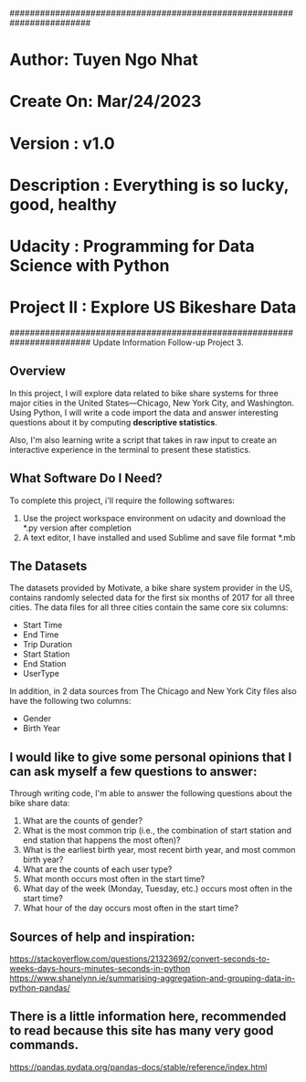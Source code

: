 ########################################################################

# Author: Tuyen Ngo Nhat
# Create On: Mar/24/2023 
# Version : v1.0
# Description : Everything is so lucky, good, healthy
# Udacity : Programming for Data Science with Python 
# Project II : Explore US Bikeshare Data

########################################################################
Update Information Follow-up Project 3. 



## Overview
In this project, I will explore data related to bike share systems for three major cities in the United States—Chicago, New York City, and Washington. Using Python, I will write a code import the data and answer interesting questions about it by computing <b>descriptive statistics</b>.

Also, I'm also learning write a script that takes in raw input to create an interactive experience in the terminal to present these statistics.

## What Software Do I Need?
To complete this project, i'll require the following softwares:

1. Use the project workspace environment on udacity and download the *.py version after completion
2. A text editor, I have installed and used Sublime and save file format *.mb

## The Datasets
The datasets provided by Motivate, a bike share system provider in the US, contains randomly selected data for the first six months of 2017 for all three cities. The data files for all three cities contain the same core six columns:

- Start Time
- End Time
- Trip Duration
- Start Station
- End Station
- UserType

In addition, in 2 data sources from The Chicago and New York City files also have the following two columns:
- Gender
- Birth Year

## I would like to give some personal opinions that I can ask myself a few questions to answer:
Through writing code, I'm able to answer the following questions about the bike share data:
1. What are the counts of gender?
2. What is the most common trip (i.e., the combination of start station and end station that happens the most often)?
3. What is the earliest birth year, most recent birth year, and most common birth year?
4. What are the counts of each user type?
5. What month occurs most often in the start time?
6. What day of the week (Monday, Tuesday, etc.) occurs most often in the start time?
7. What hour of the day occurs most often in the start time?

## Sources of help and inspiration:

https://stackoverflow.com/questions/21323692/convert-seconds-to-weeks-days-hours-minutes-seconds-in-python
https://www.shanelynn.ie/summarising-aggregation-and-grouping-data-in-python-pandas/

## There is a little information here, recommended to read because this site has many very good commands.
https://pandas.pydata.org/pandas-docs/stable/reference/index.html